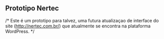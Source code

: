 ## Prototipo Nertec

/*
Este é um prototipo para talvez, uma futura atualizaçao de interface do site
(http://nertec.com.br/) que atualmente se encontra na plataforma WordPress.
*/
